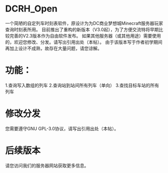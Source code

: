 # DCRH_Open
一个简陋的自定列车时刻表软件，原设计为为DC商业梦想城Minecraft服务器玩家查询时刻表所用。
目前推出了重构的新版本（V3.0起），为了方便交流特将早期比较完善的V2.3版本作为自由软件发布。
如果其他服务器（或其他用途）需要使用的，欢迎您修改、分发。请写出引用出处（本帖）。
由于该版本写于作者初学期间再加上设计不成熟，故存在大量问题，请您谅解。

# 功能：
1.查询写入数组的列车
2.查询站到站间所有列车（单向）
3.查找目标车站的所有列车

# 修改分发
您需要遵守GNU GPL-3.0协议，请写出引用出处（本帖）。

# 后续版本
请您访问我们的服务器网站获取更多信息。
